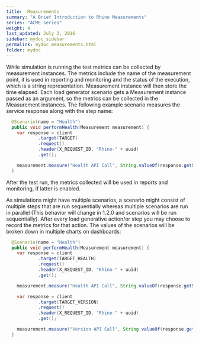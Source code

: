 ```yaml
---
title:  Measurements
summary: "A Brief Introduction to Rhino Measurements"
series: "ACME series"
weight: 4
last_updated: July 3, 2016
sidebar: mydoc_sidebar
permalink: mydoc_measurements.html
folder: mydoc
---
```


While simulation is running the test metrics can be collected by measurement instances. The metrics include the name of the measurement point, it is used in reporting and monitoring and the status of the execution, which is a string representation. Measurement instance will then store the time elapsed. Each load generator scenario gets a Measurement instance passed as an argument, so the metrics can be collected in the Measurement instances. The following example scenario measures the service response along with the step name:
 
```java
  @Scenario(name = "Health")
  public void performHealth(Measurement measurement) {
    var response = client
            .target(TARGET)
            .request()
            .header(X_REQUEST_ID, "Rhino-" + uuid)
            .get();

    measurement.measure("Health API Call", String.valueOf(response.getStatus()));
  } 
```

After the test run, the metrics collected will be used in reports and monitoring, if latter is enabled. 

As simulations might have multiple scenarios, a scenario might consist of multiple steps that are 
run sequentially whereas multiple scenarios are run in parallel (This behavior will change in 1.2.0 and scenarios will be run sequentially). After every load generative 
action/or step you may choose to record the metrics for that action. The values of the scenarios 
will be broken down in multiple charts on dashboards: 

```java
  @Scenario(name = "Health")
  public void performHealth(Measurement measurement) {
    var response = client
            .target(TARGET_HEALTH)
            .request()
            .header(X_REQUEST_ID, "Rhino-" + uuid)
            .get();

    measurement.measure("Health API Call", String.valueOf(response.getStatus()));

    var response = client
            .target(TARGET_VERSION)
            .request()
            .header(X_REQUEST_ID, "Rhino-" + uuid)
            .get();

    measurement.measure("Version API Call", String.valueOf(response.getStatus()));
  } 
````
